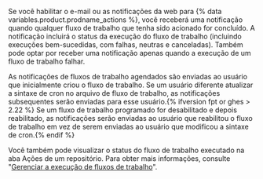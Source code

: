 Se você habilitar o e-mail ou as notificações da web para {% data variables.product.prodname_actions %}, você receberá uma notificação quando qualquer fluxo de trabalho que tenha sido acionado for concluído. A notificação incluirá o status da execução do fluxo de trabalho (incluindo execuções bem-sucedidas, com falhas, neutras e canceladas). Também pode optar por receber uma notificação apenas quando a execução de um fluxo de trabalho falhar.

As notificações de fluxos de trabalho agendados são enviadas ao usuário que inicialmente criou o fluxo de trabalho. Se um usuário diferente atualizar a sintaxe de cron no arquivo de fluxo de trabalho, as notificações subsequentes serão enviadas para esse usuário.{% ifversion fpt or ghes > 2.22 %} Se um fluxo de trabalho programado for desabilitado e depois reabilitado, as notificações serão enviadas ao usuário que reabilitou o fluxo de trabalho em vez de serem enviadas ao usuário que modificou a sintaxe de cron.{% endif %}

Você também pode visualizar o status do fluxo de trabalho executado na aba Ações de um repositório. Para obter mais informações, consulte "[Gerenciar a execução de fluxos de trabalho](/actions/automating-your-workflow-with-github-actions/managing-a-workflow-run)".
